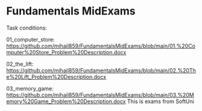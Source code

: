 # Fundamentals MidExams
Task conditions:

01_computer_store: https://github.com/mihail859/FundamentalsMidExams/blob/main/01.%20Computer%20Store_Problem%20Description.docx

02_the_lift:
https://github.com/mihail859/FundamentalsMidExams/blob/main/02.%20The%20Lift_Problem%20Description.docx


03_memory_game:
https://github.com/mihail859/FundamentalsMidExams/blob/main/03.%20Memory%20Game_Problem%20Description.docx 
This is exams from SoftUni

